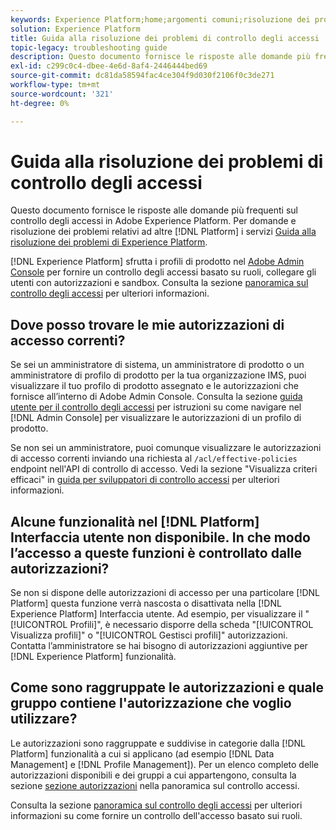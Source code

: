 ```yaml
---
keywords: Experience Platform;home;argomenti comuni;risoluzione dei problemi;controllo accessi
solution: Experience Platform
title: Guida alla risoluzione dei problemi di controllo degli accessi
topic-legacy: troubleshooting guide
description: Questo documento fornisce le risposte alle domande più frequenti sul controllo degli accessi in Adobe Experience Platform.
exl-id: c299c0c4-dbee-4e6d-8af4-2446444bed69
source-git-commit: dc81da58594fac4ce304f9d030f2106f0c3de271
workflow-type: tm+mt
source-wordcount: '321'
ht-degree: 0%

---
```


# Guida alla risoluzione dei problemi di controllo degli accessi

Questo documento fornisce le risposte alle domande più frequenti sul controllo degli accessi in Adobe Experience Platform. Per domande e risoluzione dei problemi relativi ad altre [!DNL Platform] i servizi [Guida alla risoluzione dei problemi di Experience Platform](../landing/troubleshooting.md).

[!DNL Experience Platform] sfrutta i profili di prodotto nel [Adobe Admin Console](https://adminconsole.adobe.com) per fornire un controllo degli accessi basato su ruoli, collegare gli utenti con autorizzazioni e sandbox.  Consulta la sezione [panoramica sul controllo degli accessi](home.md) per ulteriori informazioni.

## Dove posso trovare le mie autorizzazioni di accesso correnti?

Se sei un amministratore di sistema, un amministratore di prodotto o un amministratore di profilo di prodotto per la tua organizzazione IMS, puoi visualizzare il tuo profilo di prodotto assegnato e le autorizzazioni che fornisce all’interno di Adobe Admin Console. Consulta la sezione [guida utente per il controllo degli accessi](./ui/overview.md) per istruzioni su come navigare nel [!DNL Admin Console] per visualizzare le autorizzazioni di un profilo di prodotto.

Se non sei un amministratore, puoi comunque visualizzare le autorizzazioni di accesso correnti inviando una richiesta al `/acl/effective-policies` endpoint nell&#39;API di controllo di accesso. Vedi la sezione &quot;Visualizza criteri efficaci&quot; in [guida per sviluppatori di controllo accessi](./api/effective-policies.md) per ulteriori informazioni.

## Alcune funzionalità nel [!DNL Platform] Interfaccia utente non disponibile. In che modo l’accesso a queste funzioni è controllato dalle autorizzazioni?

Se non si dispone delle autorizzazioni di accesso per una particolare [!DNL Platform] questa funzione verrà nascosta o disattivata nella [!DNL Experience Platform] Interfaccia utente. Ad esempio, per visualizzare il &quot;[!UICONTROL Profili]&quot;, è necessario disporre della scheda &quot;[!UICONTROL Visualizza profili]&quot; o &quot;[!UICONTROL Gestisci profili]&quot; autorizzazioni. Contatta l’amministratore se hai bisogno di autorizzazioni aggiuntive per [!DNL Experience Platform] funzionalità.

## Come sono raggruppate le autorizzazioni e quale gruppo contiene l&#39;autorizzazione che voglio utilizzare?

Le autorizzazioni sono raggruppate e suddivise in categorie dalla [!DNL Platform] funzionalità a cui si applicano (ad esempio [!DNL Data Management] e [!DNL Profile Management]). Per un elenco completo delle autorizzazioni disponibili e dei gruppi a cui appartengono, consulta la sezione [sezione autorizzazioni](home.md#permissions) nella panoramica sul controllo accessi.

Consulta la sezione [panoramica sul controllo degli accessi](home.md) per ulteriori informazioni su come fornire un controllo dell&#39;accesso basato sui ruoli.
